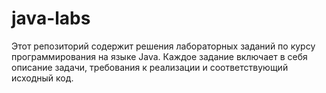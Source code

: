 # java-labs
Этот репозиторий содержит решения лабораторных заданий по курсу программирования на языке Java. Каждое задание включает в себя описание задачи, требования к реализации и соответствующий исходный код.
